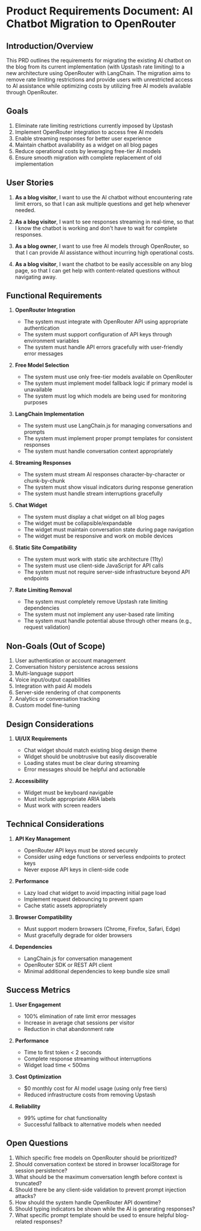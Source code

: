 # Product Requirements Document: AI Chatbot Migration to OpenRouter

## Introduction/Overview

This PRD outlines the requirements for migrating the existing AI chatbot on the blog from its current implementation (with Upstash rate limiting) to a new architecture using OpenRouter with LangChain. The migration aims to remove rate limiting restrictions and provide users with unrestricted access to AI assistance while optimizing costs by utilizing free AI models available through OpenRouter.

## Goals

1. Eliminate rate limiting restrictions currently imposed by Upstash
2. Implement OpenRouter integration to access free AI models
3. Enable streaming responses for better user experience
4. Maintain chatbot availability as a widget on all blog pages
5. Reduce operational costs by leveraging free-tier AI models
6. Ensure smooth migration with complete replacement of old implementation

## User Stories

1. **As a blog visitor**, I want to use the AI chatbot without encountering rate limit errors, so that I can ask multiple questions and get help whenever needed.

2. **As a blog visitor**, I want to see responses streaming in real-time, so that I know the chatbot is working and don't have to wait for complete responses.

3. **As a blog owner**, I want to use free AI models through OpenRouter, so that I can provide AI assistance without incurring high operational costs.

4. **As a blog visitor**, I want the chatbot to be easily accessible on any blog page, so that I can get help with content-related questions without navigating away.

## Functional Requirements

1. **OpenRouter Integration**

   - The system must integrate with OpenRouter API using appropriate authentication
   - The system must support configuration of API keys through environment variables
   - The system must handle API errors gracefully with user-friendly error messages

2. **Free Model Selection**

   - The system must use only free-tier models available on OpenRouter
   - The system must implement model fallback logic if primary model is unavailable
   - The system must log which models are being used for monitoring purposes

3. **LangChain Implementation**

   - The system must use LangChain.js for managing conversations and prompts
   - The system must implement proper prompt templates for consistent responses
   - The system must handle conversation context appropriately

4. **Streaming Responses**

   - The system must stream AI responses character-by-character or chunk-by-chunk
   - The system must show visual indicators during response generation
   - The system must handle stream interruptions gracefully

5. **Chat Widget**

   - The system must display a chat widget on all blog pages
   - The widget must be collapsible/expandable
   - The widget must maintain conversation state during page navigation
   - The widget must be responsive and work on mobile devices

6. **Static Site Compatibility**

   - The system must work with static site architecture (11ty)
   - The system must use client-side JavaScript for API calls
   - The system must not require server-side infrastructure beyond API endpoints

7. **Rate Limiting Removal**
   - The system must completely remove Upstash rate limiting dependencies
   - The system must not implement any user-based rate limiting
   - The system must handle potential abuse through other means (e.g., request validation)

## Non-Goals (Out of Scope)

1. User authentication or account management
2. Conversation history persistence across sessions
3. Multi-language support
4. Voice input/output capabilities
5. Integration with paid AI models
6. Server-side rendering of chat components
7. Analytics or conversation tracking
8. Custom model fine-tuning

## Design Considerations

1. **UI/UX Requirements**

   - Chat widget should match existing blog design theme
   - Widget should be unobtrusive but easily discoverable
   - Loading states must be clear during streaming
   - Error messages should be helpful and actionable

2. **Accessibility**
   - Widget must be keyboard navigable
   - Must include appropriate ARIA labels
   - Must work with screen readers

## Technical Considerations

1. **API Key Management**

   - OpenRouter API keys must be stored securely
   - Consider using edge functions or serverless endpoints to protect keys
   - Never expose API keys in client-side code

2. **Performance**

   - Lazy load chat widget to avoid impacting initial page load
   - Implement request debouncing to prevent spam
   - Cache static assets appropriately

3. **Browser Compatibility**

   - Must support modern browsers (Chrome, Firefox, Safari, Edge)
   - Must gracefully degrade for older browsers

4. **Dependencies**
   - LangChain.js for conversation management
   - OpenRouter SDK or REST API client
   - Minimal additional dependencies to keep bundle size small

## Success Metrics

1. **User Engagement**

   - 100% elimination of rate limit error messages
   - Increase in average chat sessions per visitor
   - Reduction in chat abandonment rate

2. **Performance**

   - Time to first token < 2 seconds
   - Complete response streaming without interruptions
   - Widget load time < 500ms

3. **Cost Optimization**

   - $0 monthly cost for AI model usage (using only free tiers)
   - Reduced infrastructure costs from removing Upstash

4. **Reliability**
   - 99% uptime for chat functionality
   - Successful fallback to alternative models when needed

## Open Questions

1. Which specific free models on OpenRouter should be prioritized?
2. Should conversation context be stored in browser localStorage for session persistence?
3. What should be the maximum conversation length before context is truncated?
4. Should there be any client-side validation to prevent prompt injection attacks?
5. How should the system handle OpenRouter API downtime?
6. Should typing indicators be shown while the AI is generating responses?
7. What specific prompt template should be used to ensure helpful blog-related responses?
